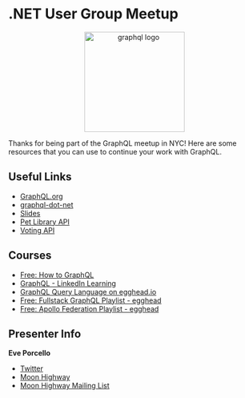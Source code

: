 # .NET User Group Meetup

<p align="center">
<img src="https://upload.wikimedia.org/wikipedia/commons/thumb/1/17/GraphQL_Logo.svg/1024px-GraphQL_Logo.svg.png" width="200" alt="graphql logo"/>
</p>

Thanks for being part of the GraphQL meetup in NYC! Here are some resources that you can use to continue your work with GraphQL.

## Useful Links

- [GraphQL.org](https://www.graphql.org)
- [graphql-dot-net](https://github.com/graphql-dotnet/graphql-dotnet)
- [Slides](https://slides.com/moonhighway/getting-acquainted-with-graphql)
- [Pet Library API](https://pet-library.moonhighway.com)
- [Voting API](http://vote.moonhighway.com)

## Courses

- [Free: How to GraphQL](https://www.howtographql.com)
- [GraphQL - LinkedIn Learning](https://www.linkedin.com/learning/learning-graphql)
- [GraphQL Query Language on egghead.io](https://egghead.io/courses/graphql-query-language)
- [Free: Fullstack GraphQL Playlist - egghead](https://egghead.io/playlists/create-fullstack-applications-with-graphql-and-apollo-794dc9c7)
- [Free: Apollo Federation Playlist - egghead](https://egghead.io/playlists/getting-started-with-apollo-federation-60ad0165)

## Presenter Info

**Eve Porcello**

- [Twitter](https://twitter.com/eveporcello)
- [Moon Highway](https://moonhighway.com)
- [Moon Highway Mailing List](http://bit.ly/moonhighway)

